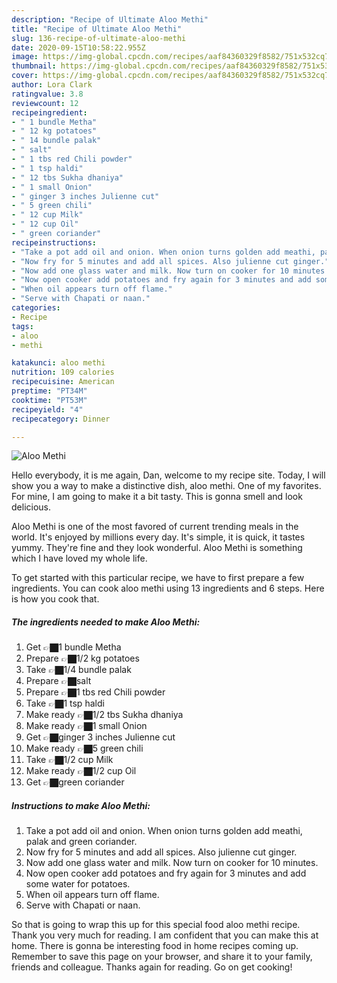 ```yaml
---
description: "Recipe of Ultimate Aloo Methi"
title: "Recipe of Ultimate Aloo Methi"
slug: 136-recipe-of-ultimate-aloo-methi
date: 2020-09-15T10:58:22.955Z
image: https://img-global.cpcdn.com/recipes/aaf84360329f8582/751x532cq70/aloo-methi-recipe-main-photo.jpg
thumbnail: https://img-global.cpcdn.com/recipes/aaf84360329f8582/751x532cq70/aloo-methi-recipe-main-photo.jpg
cover: https://img-global.cpcdn.com/recipes/aaf84360329f8582/751x532cq70/aloo-methi-recipe-main-photo.jpg
author: Lora Clark
ratingvalue: 3.8
reviewcount: 12
recipeingredient:
- " 1 bundle Metha"
- " 12 kg potatoes"
- " 14 bundle palak"
- " salt"
- " 1 tbs red Chili powder"
- " 1 tsp haldi"
- " 12 tbs Sukha dhaniya"
- " 1 small Onion"
- " ginger 3 inches Julienne cut"
- " 5 green chili"
- " 12 cup Milk"
- " 12 cup Oil"
- " green coriander"
recipeinstructions:
- "Take a pot add oil and onion. When onion turns golden add meathi, palak and green coriander."
- "Now fry for 5 minutes and add all spices. Also julienne cut ginger."
- "Now add one glass water and milk. Now turn on cooker for 10 minutes."
- "Now open cooker add potatoes and fry again for 3 minutes and add some water for potatoes."
- "When oil appears turn off flame."
- "Serve with Chapati or naan."
categories:
- Recipe
tags:
- aloo
- methi

katakunci: aloo methi 
nutrition: 109 calories
recipecuisine: American
preptime: "PT34M"
cooktime: "PT53M"
recipeyield: "4"
recipecategory: Dinner

---
```



![Aloo Methi](https://img-global.cpcdn.com/recipes/aaf84360329f8582/751x532cq70/aloo-methi-recipe-main-photo.jpg)

Hello everybody, it is me again, Dan, welcome to my recipe site. Today, I will show you a way to make a distinctive dish, aloo methi. One of my favorites. For mine, I am going to make it a bit tasty. This is gonna smell and look delicious.

Aloo Methi is one of the most favored of current trending meals in the world. It's enjoyed by millions every day. It's simple, it is quick, it tastes yummy. They're fine and they look wonderful. Aloo Methi is something which I have loved my whole life.




To get started with this particular recipe, we have to first prepare a few ingredients. You can cook aloo methi using 13 ingredients and 6 steps. Here is how you cook that.

<!--inarticleads1-->

##### The ingredients needed to make Aloo Methi:

1. Get  👉🏿1 bundle Metha
1. Prepare  👉🏿1/2 kg potatoes
1. Take  👉🏿1/4 bundle palak
1. Prepare  👉🏿salt
1. Prepare  👉🏿1 tbs red Chili powder
1. Take  👉🏿1 tsp haldi
1. Make ready  👉🏿1/2 tbs Sukha dhaniya
1. Make ready  👉🏿1 small Onion
1. Get  👉🏿ginger 3 inches Julienne cut
1. Make ready  👉🏿5 green chili
1. Take  👉🏿1/2 cup Milk
1. Make ready  👉🏿1/2 cup Oil
1. Get  👉🏿green coriander




<!--inarticleads2-->

##### Instructions to make Aloo Methi:

1. Take a pot add oil and onion. When onion turns golden add meathi, palak and green coriander.
1. Now fry for 5 minutes and add all spices. Also julienne cut ginger.
1. Now add one glass water and milk. Now turn on cooker for 10 minutes.
1. Now open cooker add potatoes and fry again for 3 minutes and add some water for potatoes.
1. When oil appears turn off flame.
1. Serve with Chapati or naan.




So that is going to wrap this up for this special food aloo methi recipe. Thank you very much for reading. I am confident that you can make this at home. There is gonna be interesting food in home recipes coming up. Remember to save this page on your browser, and share it to your family, friends and colleague. Thanks again for reading. Go on get cooking!
